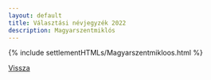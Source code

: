 ```yaml
---
layout: default
title: Választási névjegyzék 2022
description: Magyarszentmiklós
---
```


{% include settlementHTMLs/Magyarszentmikloos.html %}

[Vissza](../)